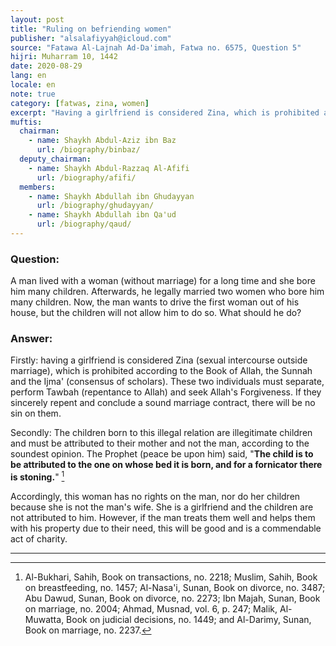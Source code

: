 ```yaml
---
layout: post
title: "Ruling on befriending women"
publisher: "alsalafiyyah@icloud.com"
source: "Fatawa Al-Lajnah Ad-Da'imah, Fatwa no. 6575, Question 5"
hijri: Muharram 10, 1442
date: 2020-08-29
lang: en
locale: en
note: true
category: [fatwas, zina, women]
excerpt: "Having a girlfriend is considered Zina, which is prohibited according to the Book of Allah, the Sunnah and the Ijma' (consensus of scholars). These two individuals must separate"
muftis:
  chairman: 
    - name: Shaykh Abdul-Aziz ibn Baz
      url: /biography/binbaz/
  deputy_chairman:
    - name: Shaykh Abdul-Razzaq Al-Afifi
      url: /biography/afifi/
  members: 
    - name: Shaykh Abdullah ibn Ghudayyan
      url: /biography/ghudayyan/
    - name: Shaykh Abdullah ibn Qa'ud
      url: /biography/qaud/
---
```


### Question: 

A man lived with a woman (without marriage) for a long time and she bore him many children. Afterwards, he legally married two women who bore him many children. Now, the man wants to drive the first woman out of his house, but the children will not allow him to do so. What should he do?

### Answer:

Firstly: having a girlfriend is considered Zina (sexual intercourse outside marriage), which is prohibited according to the Book of Allah, the Sunnah and the Ijma' (consensus of scholars). These two individuals must separate, perform Tawbah (repentance to Allah) and seek Allah's Forgiveness. If they sincerely repent and conclude a sound marriage contract, there will be no sin on them.

Secondly: The children born to this illegal relation are illegitimate children and must be attributed to their mother and not the man, according to the soundest opinion. The Prophet (peace be upon him) said, "**The child is to be attributed to the one on whose bed it is born, and for a fornicator there is stoning.**" [^1]

Accordingly, this woman has no rights on the man, nor do her children because she is not the man's wife. She is a girlfriend and the children are not attributed to him. However, if the man treats them well and helps them with his property due to their need, this will be good and is a commendable act of charity.

---

[^1]: Al-Bukhari, Sahih, Book on transactions, no. 2218; Muslim, Sahih, Book on breastfeeding, no. 1457; Al-Nasa'i, Sunan, Book on divorce, no. 3487; Abu Dawud, Sunan, Book on divorce, no. 2273; Ibn Majah, Sunan, Book on marriage, no. 2004; Ahmad, Musnad, vol. 6, p. 247; Malik, Al-Muwatta, Book on judicial decisions, no. 1449; and Al-Darimy, Sunan, Book on marriage, no. 2237.
